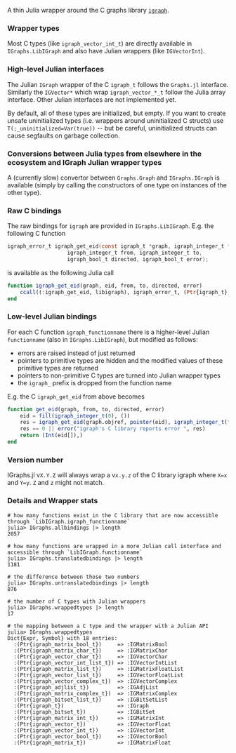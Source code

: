 A thin Julia wrapper around the C graphs library [`igraph`](https://igraph.org/).

### Wrapper types

Most C types (like `igraph_vector_int_t`) are directly available in `IGraphs.LibIGraph` and also have Julian wrappers (like `IGVectorInt`).

### High-level Julian interfaces

The Julian `IGraph` wrapper of the C `igraph_t` follows the `Graphs.jl` interface. Similarly the `IGVector*` which wrap `igraph_vector_*_t` follow the Julia array interface. Other Julian interfaces are not implemented yet.

By default, all of these types are initialized, but empty. If you want to create unsafe uninitialized types (i.e. wrappers around uninitialized C structs) use `T(;_uninitialized=Var(true))` -- but be careful, uninitialized structs can cause segfaults on garbage collection.

### Conversions between Julia types from elsewhere in the ecosystem and IGraph Julian wrapper types

A (currently slow) convertor between `Graphs.Graph` and `IGraphs.IGraph` is available (simply by calling the constructors of one type on instances of the other type).

### Raw C bindings

The raw bindings for `igraph` are provided in `IGraphs.LibIGraph`. E.g. the following C function

```c
igraph_error_t igraph_get_eid(const igraph_t *graph, igraph_integer_t *eid,
                   igraph_integer_t from, igraph_integer_t to,
                   igraph_bool_t directed, igraph_bool_t error);
```

is available as the following Julia call

```julia
function igraph_get_eid(graph, eid, from, to, directed, error)
    ccall((:igraph_get_eid, libigraph), igraph_error_t, (Ptr{igraph_t}, Ptr{igraph_integer_t}, igraph_integer_t, igraph_integer_t, igraph_bool_t, igraph_bool_t), graph, eid, from, to, directed, error)
end
```

### Low-level Julian bindings

For each C function `igraph_functionname` there is a higher-level Julian `functionname` (also in `IGraphs.LibIGraph`), but modified as follows:

- errors are raised instead of just returned
- pointers to primitive types are hidden and the modified values of these primitive types are returned
- pointers to non-primitive C types are turned into Julian wrapper types
- the `igraph_` prefix is dropped from the function name

E.g. the C `igraph_get_eid` from above becomes

```julia
function get_eid(graph, from, to, directed, error)
    eid = fill(igraph_integer_t(0), ())
    res = igraph_get_eid(graph.objref, pointer(eid), igraph_integer_t(from), igraph_integer_t(to), igraph_bool_t(directed), igraph_bool_t(error))
    res == 0 || error("igraph's C library reports error ", res)
    return (Int(eid[]),)
end
```

### Version number

IGraphs.jl v`X.Y.Z` will always wrap a v`x.y.z` of the C library igraph where `X=x` and `Y=y`. `Z` and `z` might not match.

### Details and Wrapper stats

```julia-repl
# how many functions exist in the C library that are now accessible through `LibIGraph.igraph_functionname`
julia> IGraphs.allbindings |> length
2057

# how many functions are wrapped in a more Julian call interface and accessible through `LibIGraph.functionname`
julia> IGraphs.translatedbindings |> length
1181

# the difference between those two numbers
julia> IGraphs.untranslatedbindings |> length
876

# the number of C types with Julian wrappers
julia> IGraphs.wrappedtypes |> length
17

# the mapping between a C type and the wrapper with a Julian API
julia> IGraphs.wrappedtypes
Dict{Expr, Symbol} with 18 entries:
  :(Ptr{igraph_matrix_bool_t})     => :IGMatrixBool
  :(Ptr{igraph_matrix_char_t})     => :IGMatrixChar
  :(Ptr{igraph_vector_char_t})     => :IGVectorChar
  :(Ptr{igraph_vector_int_list_t}) => :IGVectorIntList
  :(Ptr{igraph_matrix_list_t})     => :IGMatrixFloatList
  :(Ptr{igraph_vector_list_t})     => :IGVectorFloatList
  :(Ptr{igraph_vector_complex_t})  => :IGVectorComplex
  :(Ptr{igraph_adjlist_t})         => :IGAdjList
  :(Ptr{igraph_matrix_complex_t})  => :IGMatrixComplex
  :(Ptr{igraph_bitset_list_t})     => :IGBitSetList
  :(Ptr{igraph_t})                 => :IGraph
  :(Ptr{igraph_bitset_t})          => :IGBitSet
  :(Ptr{igraph_matrix_int_t})      => :IGMatrixInt
  :(Ptr{igraph_vector_t})          => :IGVectorFloat
  :(Ptr{igraph_vector_int_t})      => :IGVectorInt
  :(Ptr{igraph_vector_bool_t})     => :IGVectorBool
  :(Ptr{igraph_matrix_t})          => :IGMatrixFloat
```
